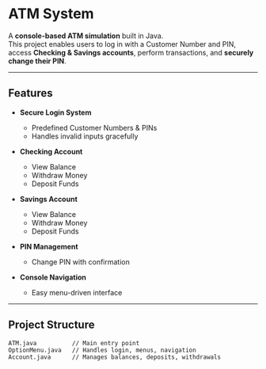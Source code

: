 # ATM System

A **console-based ATM simulation** built in Java.  
This project enables users to log in with a Customer Number and PIN, access **Checking & Savings accounts**, perform transactions, and **securely change their PIN**.

---

## Features

- **Secure Login System**
  - Predefined Customer Numbers & PINs
  - Handles invalid inputs gracefully

- **Checking Account**
  - View Balance
  - Withdraw Money
  - Deposit Funds

- **Savings Account**
  - View Balance
  - Withdraw Money
  - Deposit Funds

- **PIN Management**
  - Change PIN with confirmation

- **Console Navigation**
  - Easy menu-driven interface

---

## Project Structure

```plaintext
ATM.java          // Main entry point
OptionMenu.java   // Handles login, menus, navigation
Account.java      // Manages balances, deposits, withdrawals
